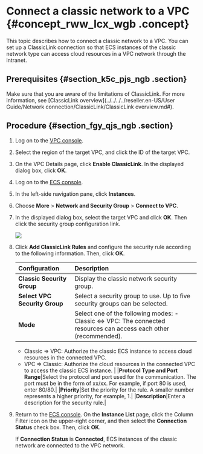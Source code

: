 # Connect a classic network to a VPC {#concept_rww_lcx_wgb .concept}

This topic describes how to connect a classic network to a VPC. You can set up a ClassicLink connection so that ECS instances of the classic network type can access cloud resources in a VPC network through the intranet.

## Prerequisites {#section_k5c_pjs_ngb .section}

Make sure that you are aware of the limitations of ClassicLink. For more information, see [ClassicLink overview](../../../../reseller.en-US/User Guide/Network connection/ClassicLink/ClassicLink overview.md#).

## Procedure {#section_fgy_qjs_ngb .section}

1.  Log on to the [VPC console](https://partners-intl.console.aliyun.com/#/vpc).
2.  Select the region of the target VPC, and click the ID of the target VPC.
3.  On the VPC Details page, click **Enable ClassicLink**. In the displayed dialog box, click **OK**.
4.  Log on to the [ECS console](https://partners-intl.aliyun.com/login-required#/ecs).
5.  In the left-side navigation pane, click **Instances**.
6.  Choose **More** \> **Network and Security Group** \> **Connect to VPC**.
7.  In the displayed dialog box, select the target VPC and click **OK**. Then click the security group configuration link.

    ![](http://static-aliyun-doc.oss-cn-hangzhou.aliyuncs.com/assets/img/130424/155721377545018_en-US.png)

8.  Click **Add ClassicLink Rules** and configure the security rule according to the following information. Then, click **OK**.

    |Configuration|Description|
    |:------------|:----------|
    |**Classic Security Group**|Display the classic network security group.|
    |**Select VPC Security Group**|Select a security group to use. Up to five security groups can be selected.|
    |**Mode**|Select one of the following modes:     -   Classic <=\> VPC: The connected resources can access each other \(recommended\).
    -   Classic =\> VPC: Authorize the classic ECS instance to access cloud resources in the connected VPC.
    -   VPC =\> Classic: Authorize the cloud resources in the connected VPC to access the classic ECS instance.
 |
    |**Protocol Type and Port Range**|Select the protocol and port used for the communication. The port must be in the form of xx/xx. For example, if port 80 is used, enter 80/80.|
    |**Priority**|Set the priority for the rule. A smaller number represents a higher priority, for example, 1.|
    |**Description**|Enter a description for the security rule.|

9.  Return to the [ECS console](https://partners-intl.aliyun.com/login-required#/ecs). On the **Instance List** page, click the Column Filter icon on the upper-right corner, and then select the **Connection Status** check box. Then, click **OK**.

    If **Connection Status** is **Connected**, ECS instances of the classic network are connected to the VPC network.


